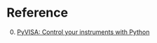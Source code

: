 # Reference

0. [PyVISA: Control your instruments with Python](https://pyvisa.readthedocs.io/en/latest/index.html)

